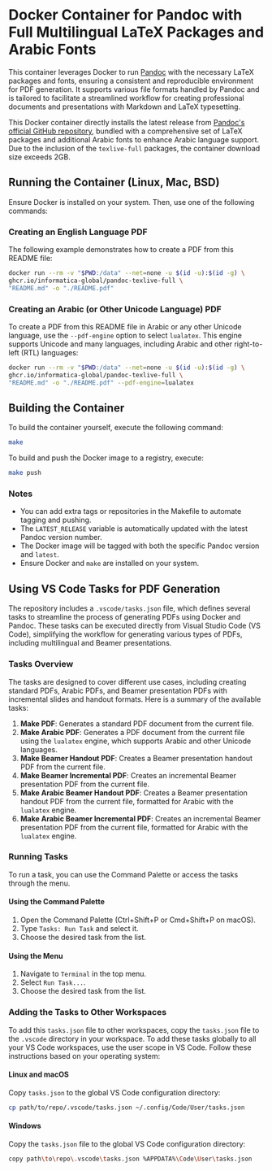 # Docker Container for Pandoc with Full Multilingual LaTeX Packages and Arabic Fonts

This container leverages Docker to run [Pandoc](https://pandoc.org/) with the necessary LaTeX packages and fonts, ensuring a consistent and reproducible environment for PDF generation. It supports various file formats handled by Pandoc and is tailored to facilitate a streamlined workflow for creating professional documents and presentations with Markdown and LaTeX typesetting.

This Docker container directly installs the latest release from [Pandoc's official GitHub repository](https://github.com/jgm/pandoc), bundled with a comprehensive set of LaTeX packages and additional Arabic fonts to enhance Arabic language support. Due to the inclusion of the `texlive-full` packages, the container download size exceeds 2GB.

## Running the Container (Linux, Mac, BSD)

Ensure Docker is installed on your system. Then, use one of the following commands:

### Creating an English Language PDF

The following example demonstrates how to create a PDF from this README file:

```sh
docker run --rm -v "$PWD:/data" --net=none -u $(id -u):$(id -g) \
ghcr.io/informatica-global/pandoc-texlive-full \
"README.md" -o "./README.pdf"
```

### Creating an Arabic (or Other Unicode Language) PDF

To create a PDF from this README file in Arabic or any other Unicode language, use the `--pdf-engine` option to select `lualatex`. This engine supports Unicode and many languages, including Arabic and other right-to-left (RTL) languages:

```sh
docker run --rm -v "$PWD:/data" --net=none -u $(id -u):$(id -g) \
ghcr.io/informatica-global/pandoc-texlive-full \
"README.md" -o "./README.pdf" --pdf-engine=lualatex 
```

## Building the Container

To build the container yourself, execute the following command:

```sh
make
```

To build and push the Docker image to a registry, execute:

```sh
make push
```

### Notes

- You can add extra tags or repositories in the Makefile to automate tagging and pushing.
- The `LATEST_RELEASE` variable is automatically updated with the latest Pandoc version number.
- The Docker image will be tagged with both the specific Pandoc version and `latest`.
- Ensure Docker and `make` are installed on your system.

## Using VS Code Tasks for PDF Generation

The repository includes a `.vscode/tasks.json` file, which defines several tasks to streamline the process of generating PDFs using Docker and Pandoc. These tasks can be executed directly from Visual Studio Code (VS Code), simplifying the workflow for generating various types of PDFs, including multilingual and Beamer presentations.

### Tasks Overview

The tasks are designed to cover different use cases, including creating standard PDFs, Arabic PDFs, and Beamer presentation PDFs with incremental slides and handout formats. Here is a summary of the available tasks:

1. **Make PDF**: Generates a standard PDF document from the current file.
2. **Make Arabic PDF**: Generates a PDF document from the current file using the `lualatex` engine, which supports Arabic and other Unicode languages.
3. **Make Beamer Handout PDF**: Creates a Beamer presentation handout PDF from the current file.
4. **Make Beamer Incremental PDF**: Creates an incremental Beamer presentation PDF from the current file.
5. **Make Arabic Beamer Handout PDF**: Creates a Beamer presentation handout PDF from the current file, formatted for Arabic with the `lualatex` engine.
6. **Make Arabic Beamer Incremental PDF**: Creates an incremental Beamer presentation PDF from the current file, formatted for Arabic with the `lualatex` engine.

### Running Tasks

To run a task, you can use the Command Palette or access the tasks through the menu.

#### Using the Command Palette

1. Open the Command Palette (Ctrl+Shift+P or Cmd+Shift+P on macOS).
2. Type `Tasks: Run Task` and select it.
3. Choose the desired task from the list.

#### Using the Menu

1. Navigate to `Terminal` in the top menu.
2. Select `Run Task...`.
3. Choose the desired task from the list.

### Adding the Tasks to Other Workspaces

To add this `tasks.json` file to other workspaces, copy the `tasks.json` file to the `.vscode` directory in your workspace. To add these tasks globally to all your VS Code workspaces, use the user scope in VS Code. Follow these instructions based on your operating system:

#### Linux and macOS

Copy `tasks.json` to the global VS Code configuration directory:

   ```sh
   cp path/to/repo/.vscode/tasks.json ~/.config/Code/User/tasks.json
   ```

#### Windows

Copy the `tasks.json` file to the global VS Code configuration directory:

   ```sh
   copy path\to\repo\.vscode\tasks.json %APPDATA%\Code\User\tasks.json
   ```

